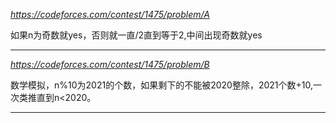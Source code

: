 *https://codeforces.com/contest/1475/problem/A*

如果n为奇数就yes，否则就一直/2直到等于2,中间出现奇数就yes

---

*https://codeforces.com/contest/1475/problem/B*

数学模拟，n%10为2021的个数，如果剩下的不能被2020整除，2021个数+10,一次类推直到n<2020。

---
